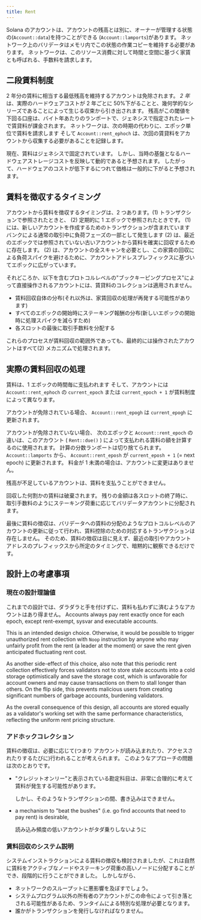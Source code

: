 ```yaml
---
title: Rent
---
```


Solana のアカウントは、アカウントの残高とは別に、オーナーが管理する状態の\(`Account::data`\)を持つことができる \(`Account::lamports`\)があります。 ネットワーク上のバリデータはメモリ内でこの状態の作業コピーを維持する必要があります。 ネットワークは、このリソース消費に対して時間と空間に基づく家賃とも呼ばれる、手数料を請求します。

## 二段賃料制度

2 年分の賃料に相当する最低残高を維持するアカウントは免除されます。 _2 年_ は、実際のハードウェアコストが 2 年ごとに 50%下がることと、幾何学的なシリーズであることによって生じる収束から引き出されます。 残高がこの閾値を下回る口座は、バイト年あたりのランポートで、ジェネシスで指定されたレートで賃貸料が課金されます。 ネットワークは、次の時期の代わりに、エポック単位で賃料を請求します そして `Account::rent_ephoch` は、次回の賃貸料をアカウントから収集する必要があることを記録します。

現在、賃料はジェネシスで固定されています。 しかし、当時の基盤となるハードウェアストレージコストを反映して動的であると予想されます。 したがって、ハードウェアのコストが低下するにつれて価格は一般的に下がると予想されます。

## 賃料を徴収するタイミング

アカウントから賃料を徴収するタイミングは、2 つあります。\(1\) トランザクションで参照されたときと、 \(2\) 定期的に 1 エポックで参照されたときです。 \(1\) には、新しいアカウントを作成するためのトランザクションが含まれています バンクによる通常の取引中に負荷フェーズの一部として発生します \(2\) は、最近のエポックでは参照されていない古いアカウントから賃料を確実に回収するために存在します。 \(2\) は、アカウントの全スキャンを必要とし、この家賃の回収による負荷スパイクを避けるために、アカウントアドレスプレフィックスに基づいてエポックに広がっています。

それどころか、以下を含むプロトコルレベルの"ブックキーピングプロセス"によって直接操作されるアカウントには、賃貸料のコレクションは適用されません。

- 賃料回収自体の分布(それ以外は、家賃回収の処理が再発する可能性があります)
- すべてのエポックの開始時にステーキング報酬の分布(新しいエポックの開始時に処理スパイクを減らすため)
- 各スロットの最後に取引手数料を分配する

これらのプロセスが賃料回収の範囲外であっても、最終的には操作されたアカウントはすべて\(2\) メカニズムで処理されます。

## 実際の賃料回収の処理

賃料は、1 エポックの時間毎に支払われます そして、アカウントには `Account::rent_ephoch` の `current_epoch` または `current_epoch + 1` が賃料制度によって異なります。

アカウントが免除されている場合、 `Account::rent_epogh` は `current_epogh` に更新されます。

アカウントが免除されていない場合、 次のエポックと `Account::rent_epoch` の違いは、このアカウント \( `Rent::due()` \) によって支払われる賃料の額を計算するのに使用されます。 計算の分数ランポートは切り捨てられます。 `Account::lamports` から、 `Account::rent_eposh` が `current_eposh + 1` (= next epoch) に更新されます。 料金が 1 未満の場合は、アカウントに変更はありません。

残高が不足しているアカウントは、賃料を支払うことができません。

回収した何割かの賃料は破棄されます。 残りの金額は各スロットの終了時に、取引手数料のようにステーキング荷重に応じてバリデータアカウントに分配されます。

最後に賃料の徴収は、バリデータへの賃料の分配のようなプロトコルレベルのアカウントの更新に従って行われ、賃料控除のための対応するトランザクションは存在しません。 そのため、賃料の徴収は目に見えず、最近の取引やアカウントアドレスのプレフィックスから所定のタイミングで、暗黙的に観察できるだけです。

## 設計上の考慮事項

### 現在の設計理論値

これまでの設計では、ダラダラと手を付けずに、賃料も払わずに済むようなアカウントはあり得ません。 Accounts always pay rent exactly once for each epoch, except rent-exempt, sysvar and executable accounts.

This is an intended design choice. Otherwise, it would be possible to trigger unauthorized rent collection with `Noop` instruction by anyone who may unfairly profit from the rent (a leader at the moment) or save the rent given anticipated fluctuating rent cost.

As another side-effect of this choice, also note that this periodic rent collection effectively forces validators not to store stale accounts into a cold storage optimistically and save the storage cost, which is unfavorable for account owners and may cause transactions on them to stall longer than others. On the flip side, this prevents malicious users from creating significant numbers of garbage accounts, burdening validators.

As the overall consequence of this design, all accounts are stored equally as a validator's working set with the same performance characteristics, reflecting the uniform rent pricing structure.

### アドホックコレクション

賃料の徴収は、必要に応じて\(つまり アカウントが読み込まれたり、アクセスされたりするたびに\)行われることが考えられます。 このようなアプローチの問題は次のとおりです。

- "クレジットオンリー"と表示されている勘定科目は、非常に合理的に考えて賃料が発生する可能性があります。

  しかし、そのようなトランザクションの間、書き込みはできません。

- a mechanism to "beat the bushes" \(i.e. go find accounts that need to pay rent\) is desirable,

  読み込み頻度の低いアカウントがタダ乗りしないように

### 賃料回収のシステム説明

システムインストラクションによる賃料の徴収も検討されましたが、これは自然に賃料をアクティブなノードやステーキング荷重の高いノードに分配することができ、段階的に行うことができました。 しかしながら、

- ネットワークのスループットに悪影響を及ぼすでしょう。
- システムプログラム以外の所有者のアカウントがこの命令によって引き落とされる可能性があるため、ランタイムによる特別な処理が必要となります。
- 誰かがトランザクションを発行しなければなりません。
